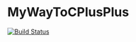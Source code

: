 # MyWayToCPlusPlus

[![Build Status](https://travis-ci.org/Lucashuang0802/MyWayToCPlusPlus.svg?branch=master)](https://travis-ci.org/Lucashuang0802/MyWayToCPlusPlus)
